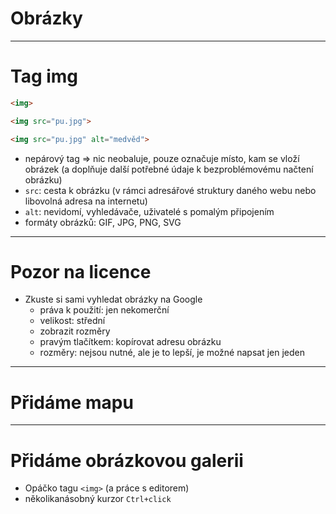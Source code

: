 <!-- .slide: data-state="c-slide-inter" -->

# Obrázky

----

# Tag img <!-- .element: class="c-sr-only" -->

```html
<img>
```
<!-- .element: class="c-text-lg fragment fade-out" contenteditable="true" -->

```html
<img src="pu.jpg">
```
<!-- .element: class="c-text-lg fragment fade-out current-visible" contenteditable="true" -->

```html
<img src="pu.jpg" alt="medvěd">
```
<!-- .element: class="c-text-md fragment current-visible" contenteditable="true" -->

>>>
* nepárový tag => nic neobaluje, pouze označuje místo, kam se vloží obrázek (a doplňuje další potřebné údaje k bezproblémovému načtení obrázku)
* `src`: cesta k obrázku (v rámci adresářové struktury daného webu nebo libovolná adresa na internetu)
* `alt`: nevidomí, vyhledávače, uživatelé s pomalým připojením
* formáty obrázků: GIF, JPG, PNG, SVG

----

# Pozor na licence

>>>
* Zkuste si sami vyhledat obrázky na Google
	* práva k použití: jen nekomerční
	* velikost: střední
	* zobrazit rozměry
	* pravým tlačítkem: kopírovat adresu obrázku
	* rozměry: nejsou nutné, ale je to lepší, je možné napsat jen jeden



----

<!-- .slide: data-state="c-slide-task" -->

# Přidáme mapu

----

<!-- .slide: data-state="c-slide-task" -->

# Přidáme obrázkovou galerii

>>>
* Opáčko tagu `<img>` (a práce s editorem)
* několikanásobný kurzor `Ctrl+click`

